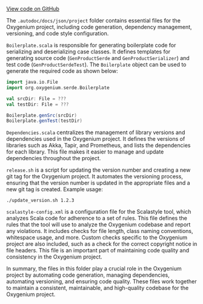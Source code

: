 [View code on GitHub](https://github.com/oxygenium/oxygenium/.autodoc/docs/json/project)

The `.autodoc/docs/json/project` folder contains essential files for the Oxygenium project, including code generation, dependency management, versioning, and code style configuration.

`Boilerplate.scala` is responsible for generating boilerplate code for serializing and deserializing case classes. It defines templates for generating source code (`GenProductSerde` and `GenProductSerializer`) and test code (`GenProductSerdeTest`). The `Boilerplate` object can be used to generate the required code as shown below:

```scala
import java.io.File
import org.oxygenium.serde.Boilerplate

val srcDir: File = ???
val testDir: File = ???

Boilerplate.genSrc(srcDir)
Boilerplate.genTest(testDir)
```

`Dependencies.scala` centralizes the management of library versions and dependencies used in the Oxygenium project. It defines the versions of libraries such as Akka, Tapir, and Prometheus, and lists the dependencies for each library. This file makes it easier to manage and update dependencies throughout the project.

`release.sh` is a script for updating the version number and creating a new git tag for the Oxygenium project. It automates the versioning process, ensuring that the version number is updated in the appropriate files and a new git tag is created. Example usage:

```
./update_version.sh 1.2.3
```

`scalastyle-config.xml` is a configuration file for the Scalastyle tool, which analyzes Scala code for adherence to a set of rules. This file defines the rules that the tool will use to analyze the Oxygenium codebase and report any violations. It includes checks for file length, class naming conventions, whitespace usage, and more. Custom checks specific to the Oxygenium project are also included, such as a check for the correct copyright notice in file headers. This file is an important part of maintaining code quality and consistency in the Oxygenium project.

In summary, the files in this folder play a crucial role in the Oxygenium project by automating code generation, managing dependencies, automating versioning, and ensuring code quality. These files work together to maintain a consistent, maintainable, and high-quality codebase for the Oxygenium project.
